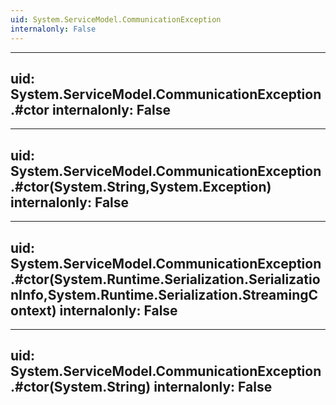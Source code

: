 ```yaml
---
uid: System.ServiceModel.CommunicationException
internalonly: False
---
```


---
uid: System.ServiceModel.CommunicationException.#ctor
internalonly: False
---

---
uid: System.ServiceModel.CommunicationException.#ctor(System.String,System.Exception)
internalonly: False
---

---
uid: System.ServiceModel.CommunicationException.#ctor(System.Runtime.Serialization.SerializationInfo,System.Runtime.Serialization.StreamingContext)
internalonly: False
---

---
uid: System.ServiceModel.CommunicationException.#ctor(System.String)
internalonly: False
---
